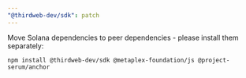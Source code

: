 ```yaml
---
"@thirdweb-dev/sdk": patch
---
```


Move Solana dependencies to peer dependencies - please install them separately:

`npm install @thirdweb-dev/sdk @metaplex-foundation/js @project-serum/anchor`
